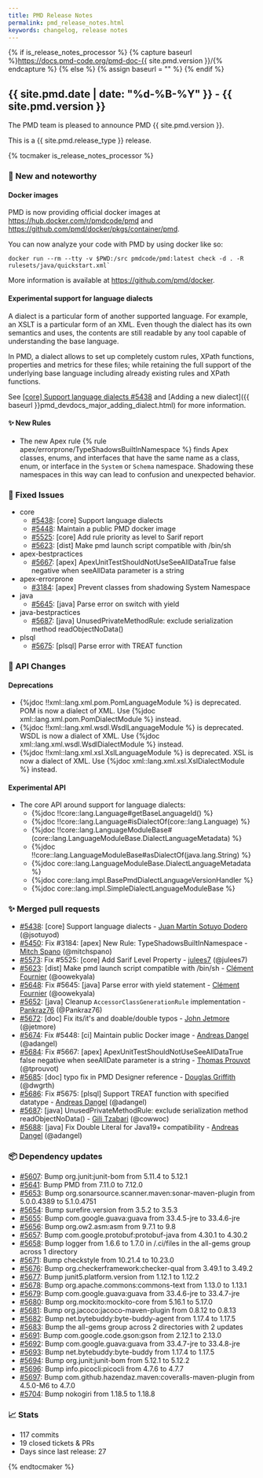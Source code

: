 ```yaml
---
title: PMD Release Notes
permalink: pmd_release_notes.html
keywords: changelog, release notes
---
```


{% if is_release_notes_processor %}
{% capture baseurl %}https://docs.pmd-code.org/pmd-doc-{{ site.pmd.version }}/{% endcapture %}
{% else %}
{% assign baseurl = "" %}
{% endif %}

## {{ site.pmd.date | date: "%d-%B-%Y" }} - {{ site.pmd.version }}

The PMD team is pleased to announce PMD {{ site.pmd.version }}.

This is a {{ site.pmd.release_type }} release.

{% tocmaker is_release_notes_processor %}

### 🚀 New and noteworthy

#### Docker images

PMD is now providing official docker images at <https://hub.docker.com/r/pmdcode/pmd> and
<https://github.com/pmd/docker/pkgs/container/pmd>.

You can now analyze your code with PMD by using docker like so:

```
docker run --rm --tty -v $PWD:/src pmdcode/pmd:latest check -d . -R rulesets/java/quickstart.xml`
```

More information is available at <https://github.com/pmd/docker>.

#### Experimental support for language dialects

A dialect is a particular form of another supported language. For example, an XSLT is a particular
form of an XML. Even though the dialect has its own semantics and uses, the contents are still readable
by any tool capable of understanding the base language.

In PMD, a dialect allows to set up completely custom rules, XPath functions, properties and metrics
for these files; while retaining the full support of the underlying base language including
already existing rules and XPath functions.

See [[core] Support language dialects #5438](https://github.com/pmd/pmd/pull/5438) and
[Adding a new dialect]({{ baseurl }}pmd_devdocs_major_adding_dialect.html) for more information.

#### ✨ New Rules

* The new Apex rule {% rule apex/errorprone/TypeShadowsBuiltInNamespace %} finds Apex classes, enums, and interfaces
  that have the same name as a class, enum, or interface in the `System` or `Schema` namespace.
  Shadowing these namespaces in this way can lead to confusion and unexpected behavior.

### 🐛 Fixed Issues
* core
  * [#5438](https://github.com/pmd/pmd/issues/5438): \[core] Support language dialects
  * [#5448](https://github.com/pmd/pmd/issues/5448): Maintain a public PMD docker image
  * [#5525](https://github.com/pmd/pmd/issues/5525): \[core] Add rule priority as level to Sarif report
  * [#5623](https://github.com/pmd/pmd/issues/5623): \[dist] Make pmd launch script compatible with /bin/sh
* apex-bestpractices
  * [#5667](https://github.com/pmd/pmd/issues/5667): \[apex] ApexUnitTestShouldNotUseSeeAllDataTrue false negative when seeAllData parameter is a string
* apex-errorprone
  * [#3184](https://github.com/pmd/pmd/issues/3184): \[apex] Prevent classes from shadowing System Namespace
* java
  * [#5645](https://github.com/pmd/pmd/issues/5645): \[java] Parse error on switch with yield
* java-bestpractices
  * [#5687](https://github.com/pmd/pmd/issues/5687): \[java] UnusedPrivateMethodRule: exclude serialization method readObjectNoData()
* plsql
  * [#5675](https://github.com/pmd/pmd/issues/5675): \[plsql] Parse error with TREAT function

### 🚨 API Changes

#### Deprecations
* {%jdoc !!xml::lang.xml.pom.PomLanguageModule %} is deprecated. POM is now a dialect of XML.
  Use {%jdoc xml::lang.xml.pom.PomDialectModule %} instead.
* {%jdoc !!xml::lang.xml.wsdl.WsdlLanguageModule %} is deprecated. WSDL is now a dialect of XML.
  Use {%jdoc xml::lang.xml.wsdl.WsdlDialectModule %} instead.
* {%jdoc !!xml::lang.xml.xsl.XslLanguageModule %} is deprecated. XSL is now a dialect of XML.
  Use {%jdoc xml::lang.xml.xsl.XslDialectModule %} instead.

#### Experimental API
* The core API around support for language dialects:
  * {%jdoc !!core::lang.Language#getBaseLanguageId() %}
  * {%jdoc !!core::lang.Language#isDialectOf(core::lang.Language) %}
  * {%jdoc !!core::lang.LanguageModuleBase#<init>(core::lang.LanguageModuleBase.DialectLanguageMetadata) %}
  * {%jdoc !!core::lang.LanguageModuleBase#asDialectOf(java.lang.String) %}
  * {%jdoc core::lang.LanguageModuleBase.DialectLanguageMetadata %}
  * {%jdoc core::lang.impl.BasePmdDialectLanguageVersionHandler %}
  * {%jdoc core::lang.impl.SimpleDialectLanguageModuleBase %}

### ✨ Merged pull requests
<!-- content will be automatically generated, see /do-release.sh -->
* [#5438](https://github.com/pmd/pmd/pull/5438): \[core] Support language dialects - [Juan Martín Sotuyo Dodero](https://github.com/jsotuyod) (@jsotuyod)
* [#5450](https://github.com/pmd/pmd/pull/5450): Fix #3184: \[apex] New Rule: TypeShadowsBuiltInNamespace - [Mitch Spano](https://github.com/mitchspano) (@mitchspano)
* [#5573](https://github.com/pmd/pmd/pull/5573): Fix #5525: \[core] Add Sarif Level Property - [julees7](https://github.com/julees7) (@julees7)
* [#5623](https://github.com/pmd/pmd/pull/5623): \[dist] Make pmd launch script compatible with /bin/sh - [Clément Fournier](https://github.com/oowekyala) (@oowekyala)
* [#5648](https://github.com/pmd/pmd/pull/5648): Fix #5645: \[java] Parse error with yield statement - [Clément Fournier](https://github.com/oowekyala) (@oowekyala)
* [#5652](https://github.com/pmd/pmd/pull/5652): \[java] Cleanup `AccessorClassGenerationRule` implementation - [Pankraz76](https://github.com/Pankraz76) (@Pankraz76)
* [#5672](https://github.com/pmd/pmd/pull/5672): \[doc] Fix its/it's and doable/double typos - [John Jetmore](https://github.com/jetmore) (@jetmore)
* [#5674](https://github.com/pmd/pmd/pull/5674): Fix #5448: \[ci] Maintain public Docker image - [Andreas Dangel](https://github.com/adangel) (@adangel)
* [#5684](https://github.com/pmd/pmd/pull/5684): Fix #5667: \[apex] ApexUnitTestShouldNotUseSeeAllDataTrue false negative when seeAllDate parameter is a string - [Thomas Prouvot](https://github.com/tprouvot) (@tprouvot)
* [#5685](https://github.com/pmd/pmd/pull/5685): \[doc] typo fix in PMD Designer reference - [Douglas Griffith](https://github.com/dwgrth) (@dwgrth)
* [#5686](https://github.com/pmd/pmd/pull/5686): Fix #5675: \[plsql] Support TREAT function with specified datatype - [Andreas Dangel](https://github.com/adangel) (@adangel)
* [#5687](https://github.com/pmd/pmd/pull/5687): \[java] UnusedPrivateMethodRule: exclude serialization method readObjectNoData() - [Gili Tzabari](https://github.com/cowwoc) (@cowwoc)
* [#5688](https://github.com/pmd/pmd/pull/5688): \[java] Fix Double Literal for Java19+ compatibility - [Andreas Dangel](https://github.com/adangel) (@adangel)

### 📦 Dependency updates
<!-- content will be automatically generated, see /do-release.sh -->
* [#5607](https://github.com/pmd/pmd/pull/5607): Bump org.junit:junit-bom from 5.11.4 to 5.12.1
* [#5641](https://github.com/pmd/pmd/pull/5641): Bump PMD from 7.11.0 to 7.12.0
* [#5653](https://github.com/pmd/pmd/pull/5653): Bump org.sonarsource.scanner.maven:sonar-maven-plugin from 5.0.0.4389 to 5.1.0.4751
* [#5654](https://github.com/pmd/pmd/pull/5654): Bump surefire.version from 3.5.2 to 3.5.3
* [#5655](https://github.com/pmd/pmd/pull/5655): Bump com.google.guava:guava from 33.4.5-jre to 33.4.6-jre
* [#5656](https://github.com/pmd/pmd/pull/5656): Bump org.ow2.asm:asm from 9.7.1 to 9.8
* [#5657](https://github.com/pmd/pmd/pull/5657): Bump com.google.protobuf:protobuf-java from 4.30.1 to 4.30.2
* [#5658](https://github.com/pmd/pmd/pull/5658): Bump logger from 1.6.6 to 1.7.0 in /.ci/files in the all-gems group across 1 directory
* [#5671](https://github.com/pmd/pmd/pull/5671): Bump checkstyle from 10.21.4 to 10.23.0
* [#5676](https://github.com/pmd/pmd/pull/5676): Bump org.checkerframework:checker-qual from 3.49.1 to 3.49.2
* [#5677](https://github.com/pmd/pmd/pull/5677): Bump junit5.platform.version from 1.12.1 to 1.12.2
* [#5678](https://github.com/pmd/pmd/pull/5678): Bump org.apache.commons:commons-text from 1.13.0 to 1.13.1
* [#5679](https://github.com/pmd/pmd/pull/5679): Bump com.google.guava:guava from 33.4.6-jre to 33.4.7-jre
* [#5680](https://github.com/pmd/pmd/pull/5680): Bump org.mockito:mockito-core from 5.16.1 to 5.17.0
* [#5681](https://github.com/pmd/pmd/pull/5681): Bump org.jacoco:jacoco-maven-plugin from 0.8.12 to 0.8.13
* [#5682](https://github.com/pmd/pmd/pull/5682): Bump net.bytebuddy:byte-buddy-agent from 1.17.4 to 1.17.5
* [#5683](https://github.com/pmd/pmd/pull/5683): Bump the all-gems group across 2 directories with 2 updates
* [#5691](https://github.com/pmd/pmd/pull/5691): Bump com.google.code.gson:gson from 2.12.1 to 2.13.0
* [#5692](https://github.com/pmd/pmd/pull/5692): Bump com.google.guava:guava from 33.4.7-jre to 33.4.8-jre
* [#5693](https://github.com/pmd/pmd/pull/5693): Bump net.bytebuddy:byte-buddy from 1.17.4 to 1.17.5
* [#5694](https://github.com/pmd/pmd/pull/5694): Bump org.junit:junit-bom from 5.12.1 to 5.12.2
* [#5696](https://github.com/pmd/pmd/pull/5696): Bump info.picocli:picocli from 4.7.6 to 4.7.7
* [#5697](https://github.com/pmd/pmd/pull/5697): Bump com.github.hazendaz.maven:coveralls-maven-plugin from 4.5.0-M6 to 4.7.0
* [#5704](https://github.com/pmd/pmd/pull/5704): Bump nokogiri from 1.18.5 to 1.18.8

### 📈 Stats
<!-- content will be automatically generated, see /do-release.sh -->
* 117 commits
* 19 closed tickets & PRs
* Days since last release: 27

{% endtocmaker %}
